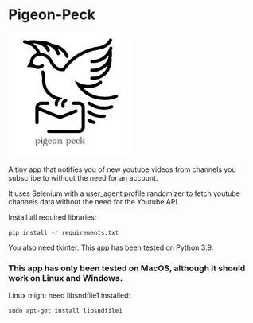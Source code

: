 # Pigeon-Peck

<img src="https://github.com/loonglade/Pigeon-Peck/blob/main/assets/images/logo.png" height="250">

A tiny app that notifies you of new youtube videos from channels you subscribe to without the need for an account.

It uses Selenium with a user_agent profile randomizer to fetch youtube channels data without the need for the Youtube API.

Install all required libraries:

    pip install -r requirements.txt

You also need tkinter. This app has been tested on Python 3.9.

### This app has only been tested on MacOS, although it should work on Linux and Windows.
Linux might need libsndfile1 installed:
    
    sudo apt-get install libsndfile1
